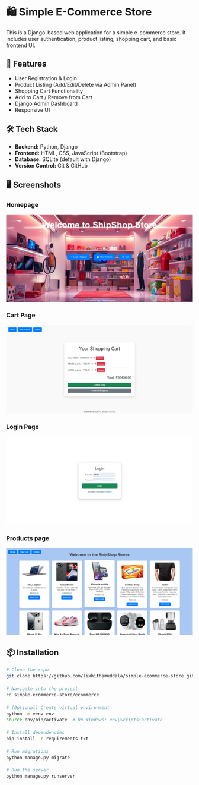 # 🛍️ Simple E-Commerce Store

This is a Django-based web application for a simple e-commerce store. It includes user authentication, product listing, shopping cart, and basic frontend UI.

## 🚀 Features

- User Registration & Login
- Product Listing (Add/Edit/Delete via Admin Panel)
- Shopping Cart Functionality
- Add to Cart / Remove from Cart
- Django Admin Dashboard
- Responsive UI

## 🛠️ Tech Stack

- **Backend:** Python, Django
- **Frontend:** HTML, CSS, JavaScript (Bootstrap)
- **Database:** SQLite (default with Django)
- **Version Control:** Git & GitHub

## 🖥️ Screenshots


### Homepage
![Homepage](homepage.png)

### Cart Page
![Cart](cart.png)

### Login Page
![Login](login.png)

### Products page
![Products](Products.png)


## 📦 Installation

```bash
# Clone the repo
git clone https://github.com/likhithamuddala/simple-ecommerce-store.git

# Navigate into the project
cd simple-ecommerce-store/ecommerce

# (Optional) Create virtual environment
python -m venv env
source env/bin/activate  # On Windows: env\Scripts\activate

# Install dependencies
pip install -r requirements.txt

# Run migrations
python manage.py migrate

# Run the server
python manage.py runserver
